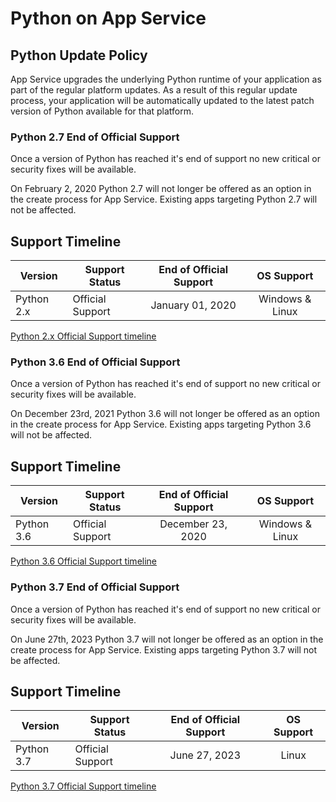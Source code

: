 # Python on App Service

## Python Update Policy

App Service upgrades the underlying Python runtime of your application as part of the regular platform updates. As a result of this regular update process, your application will be automatically updated to the latest patch version of Python available for that platform.

### Python 2.7 End of Official Support

Once a version of Python has reached it's end of support no new critical or security fixes will be available.

On February 2, 2020 Python 2.7 will not longer be offered as an option in the create process for App Service. Existing apps targeting Python 2.7 will not be affected.

## Support Timeline

|  Version   |  Support Status  |  End of Official Support |    OS Support   |
|------------| ---------------- |:------------------------:|:---------------:|
| Python 2.x | Official Support |    January 01, 2020      | Windows & Linux |

[Python 2.x Official Support timeline](https://www.python.org/doc/sunset-python-2/)

### Python 3.6 End of Official Support

Once a version of Python has reached it's end of support no new critical or security fixes will be available.

On December 23rd, 2021 Python 3.6 will not longer be offered as an option in the create process for App Service. Existing apps targeting Python 3.6 will not be affected.

## Support Timeline

|  Version   |  Support Status  |  End of Official Support |    OS Support   |
|------------| ---------------- |:------------------------:|:---------------:|
| Python 3.6 | Official Support |    December 23, 2020      | Windows & Linux |

[Python 3.6 Official Support timeline](https://devguide.python.org/#status-of-python-branches)

### Python 3.7 End of Official Support

Once a version of Python has reached it's end of support no new critical or security fixes will be available.

On June 27th, 2023 Python 3.7 will not longer be offered as an option in the create process for App Service. Existing apps targeting Python 3.7 will not be affected.

## Support Timeline

|  Version   |  Support Status  |  End of Official Support |    OS Support   |
|------------| ---------------- |:------------------------:|:---------------:|
| Python 3.7 | Official Support |    June 27, 2023      | Linux |

[Python 3.7 Official Support timeline](https://devguide.python.org/#status-of-python-branches)
